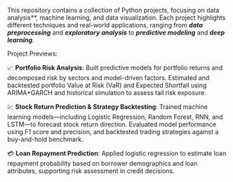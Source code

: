 This repository contains a collection of Python projects, focusing on data analysis**, machine learning, and data visualization. Each project highlights different techniques and real-world applications, ranging from **_data preprocessing_** and **_exploratory analysis_** to **_predictive modeling_** and **_deep learning_**.

Project Previews:

📈 **Portfolio Risk Analysis**: Built predictive models for portfolio returns and decomposed risk by sectors and model-driven factors. Estimated and backtested portfolio Value at Risk (VaR) and Expected Shortfall using ARIMA+GARCH and historical simulation to assess tail risk exposure.

💹 **Stock Return Prediction & Strategy Backtesting**: Trained machine learning models—including Logistic Regression, Random Forest, RNN, and LSTM—to forecast stock return direction. Evaluated model performance using F1 score and precision, and backtested trading strategies against a buy-and-hold benchmark.

💳 **Loan Repayment Prediction**: Applied logistic regression to estimate loan repayment probability based on borrower demographics and loan attributes, supporting risk assessment in credit decisions.



